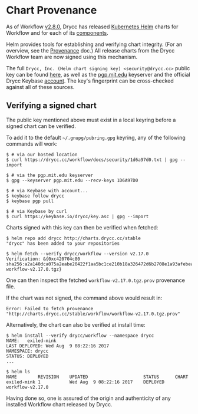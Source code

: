 # Chart Provenance

As of Workflow [v2.8.0](../changelogs/v2.8.0.md), Drycc has released [Kubernetes Helm][helm] charts for Workflow
and for each of its [components](../understanding-workflow/components.md).

Helm provides tools for establishing and verifying chart integrity.  (For an overview, see the [Provenance](https://github.com/kubernetes/helm/blob/master/docs/provenance.md) doc.)  All release charts from the Drycc Workflow team are now signed using this mechanism.

The full `Drycc, Inc. (Helm chart signing key) <security@drycc.cc>` public key can be found [here](../security/1d6a97d0.txt), as well as the [pgp.mit.edu](http://pgp.mit.edu/pks/lookup?op=vindex&fingerprint=on&search=0x17E526B51D6A97D0) keyserver and the official Drycc Keybase [account][drycc-keybase].  The key's fingerprint can be cross-checked against all of these sources.

## Verifying a signed chart

The public key mentioned above must exist in a local keyring before a signed chart can be verified.

To add it to the default `~/.gnupg/pubring.gpg` keyring, any of the following commands will work:

```
$ # via our hosted location
$ curl https://drycc.cc/workflow/docs/security/1d6a97d0.txt | gpg --import

$ # via the pgp.mit.edu keyserver
$ gpg --keyserver pgp.mit.edu --recv-keys 1D6A97D0

$ # via Keybase with account...
$ keybase follow drycc
$ keybase pgp pull

$ # via Keybase by curl
$ curl https://keybase.io/drycc/key.asc | gpg --import
```

Charts signed with this key can then be verified when fetched:

```
$ helm repo add drycc http://charts.drycc.cc/stable
"drycc" has been added to your repositories

$ helm fetch --verify drycc/workflow --version v2.17.0
Verification: &{0xc420704c80 sha256:a2a140dca075a2eabe20422f1aa5bc1ce210b18a326472d6b2708e1a93afebea workflow-v2.17.0.tgz}
```

One can then inspect the fetched `workflow-v2.17.0.tgz.prov` provenance file.

If the chart was not signed, the command above would result in:

```
Error: Failed to fetch provenance "http://charts.drycc.cc/stable/workflow/workflow-v2.17.0.tgz.prov"
```

Alternatively, the chart can also be verified at install time:

```
$ helm install --verify drycc/workflow --namespace drycc
NAME:   exiled-mink
LAST DEPLOYED: Wed Aug  9 08:22:16 2017
NAMESPACE: drycc
STATUS: DEPLOYED
...

$ helm ls
NAME       	REVISION	UPDATED                 	STATUS  	CHART
exiled-mink	1       	Wed Aug  9 08:22:16 2017	DEPLOYED	workflow-v2.17.0
```

Having done so, one is assured of the origin and authenticity of any installed Workflow chart released by Drycc.

[helm]: https://github.com/kubernetes/helm/blob/master/docs/install.md
[drycc-keybase]: https://keybase.io/drycc
